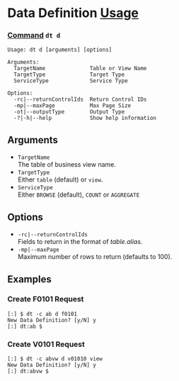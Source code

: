 # Data Definition [Usage](../README.md)
### [Command](./cmd-dt.md) `dt d`
```
Usage: dt d [arguments] [options]

Arguments:
  TargetName              Table or View Name
  TargetType              Target Type
  ServiceType             Service Type

Options:
  -rc|--returnControlIds  Return Control IDs
  -mp|--maxPage           Max Page Size
  -ot|--outputType        Output Type
  -?|-h|--help            Show help information
```

## Arguments
- `TargetName`  
The table of business view name.
- `TargetType`  
Either `table` (default) or `view`.
- `ServiceType`  
Either `BROWSE` (default), `COUNT` or `AGGREGATE`

## Options
- `-rc|--returnControlIds`  
Fields to return in the format of _table.alias_.
- `-mp|--maxPage`  
Maximum number of rows to return (defaults to 100).

## Examples

### Create F0101 Request
```
[:] $ dt -c ab d f0101
New Data Definition? [y/N] y
[:] dt:ab $ 
```

### Create V0101 Request
```
[:] $ dt -c abvw d v01010 view           
New Data Definition? [y/N] y
[:] dt:abvw $ 
```